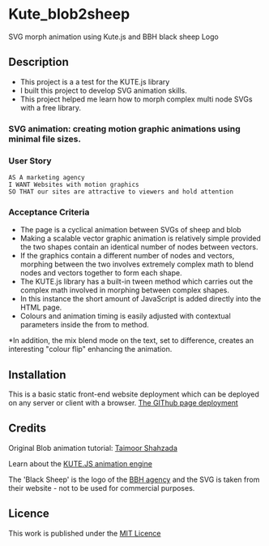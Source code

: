 # Kute_blob2sheep
SVG morph animation using Kute.js and BBH black sheep Logo
## Description

- This project is a a test for the KUTE.js library
- I built this project to develop SVG animation skills.
- This project helped me learn how to morph complex multi node SVGs with a free library.

### SVG animation: creating motion graphic animations using minimal file sizes.

### User Story

```
AS A marketing agency
I WANT Websites with motion graphics
SO THAT our sites are attractive to viewers and hold attention
```

### Acceptance Criteria

* The page is a cyclical animation between SVGs of sheep and blob
* Making a scalable vector graphic animation is relatively simple provided the two shapes contain an identical number of nodes between vectors.
* If the graphics contain a different number of nodes and vectors, morphing between the two involves extremely complex math to blend nodes and vectors together to form each shape.
* The KUTE.js library has a built-in tween method which carries out the complex math involved in morphing between complex shapes.
* In this instance the short amount of JavaScript is added directly into the HTML page.
* Colours and animation timing is easily adjusted with contextual parameters inside the from to method.

*In addition, the mix blend mode on the text, set to difference, creates an interesting "colour flip" enhancing the animation. 

## Installation

This is a basic static front-end website deployment which can be deployed on any server or client with a browser. [The GIThub page deployment](https://essexgit.github.io/Kute_blob2sheep/)

## Credits

Original Blob animation tutorial: [Taimoor Shahzada](https://youtu.be/O4vSIMFtonM)

Learn about the [KUTE.JS animation engine](https://thednp.github.io/kute.js/)

The 'Black Sheep' is the logo of the [BBH agency](https://www.bartleboglehegarty.com/) and the SVG is taken from their website - not to be used for commercial purposes.

## Licence
This work is published under the [MIT Licence](./LICENSE)